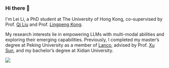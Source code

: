 ### Hi there 👋

I'm Lei Li, a PhD student at The University of Hong Kong, co-supervised by Prof. [Qi Liu](https://leuchine.github.io/) and Prof. [Lingpeng Kong](https://ikekonglp.github.io/). 

My research interests lie in empowering LLMs with multi-modal abilities and exploring their emerging capabilities. Previously, I completed my master’s degree at Peking University as a member of [Lanco](https://lancopku.github.io/), advised by Prof. [Xu Sun](https://xusun.org), and my bachelor’s degree at Xidian University.


<a href="https://leili.site/">
  <img align="left" src="https://github-readme-stats.vercel.app/api?username=tobiaslee&count_private=true&show_icons=true" />
</a>  


<!--
**TobiasLee/TobiasLee** is a ✨ _special_ ✨ repository because its `README.md` (this file) appears on your GitHub profile.

Here are some ideas to get you started:

- 🔭 I’m currently working on ...
- 🌱 I’m currently learning ...
- 👯 I’m looking to collaborate on ...
- 🤔 I’m looking for help with ...
- 💬 Ask me about ...
- 📫 How to reach me: ...
- 😄 Pronouns: ...
- ⚡ Fun fact: ...
-->
